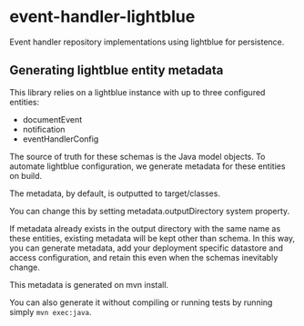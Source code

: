 # event-handler-lightblue

Event handler repository implementations using lightblue for persistence.

## Generating lightblue entity metadata

This library relies on a lightblue instance with up to three configured entities:

- documentEvent
- notification
- eventHandlerConfig

The source of truth for these schemas is the Java model objects. To automate
lightblue configuration, we generate metadata for these entities on build.

The metadata, by default, is outputted to target/classes.

You can change this by setting metadata.outputDirectory system property.

If metadata already exists in the output directory with the same name as 
these entities, existing metadata will be kept other than schema. In this way,
you can generate metadata, add your deployment specific datastore and access
configuration, and retain this even when the schemas inevitably change.

This metadata is generated on mvn install.

You can also generate it without compiling or running tests by running simply
`mvn exec:java`.

